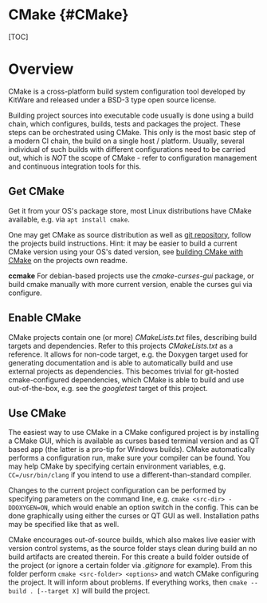# CMake {#CMake}

[TOC]

# Overview 

CMake is a cross-platform build system configuration tool developed by KitWare and released under a BSD-3 type open
source license. 

Building project sources into executable code usually is done using a build chain, which configures, builds, tests and
packages the project. These steps can be orchestrated using CMake. This only is the most basic step of a modern CI
chain, the build on a single host / platform. Usually, several individual of such builds with different configurations
need to be carried out, which is *NOT* the scope of CMake - refer to configuration management and continuous integration
tools for this.

## Get CMake

Get it from your OS's package store, most Linux distributions have CMake available, e.g. via `apt install cmake`.

One may get CMake as source distribution as well as [git repository](https://github.com/Kitware/CMake), follow the
projects build instructions. Hint: it may be easier to build a current CMake version using your OS's dated version, see
[building CMake with CMake](https://github.com/Kitware/CMake#building-cmake-with-cmake) on the projects own readme.

**ccmake** For debian-based projects use the *cmake-curses-gui* package, or build cmake manually with more current
version, enable the curses gui via configure.

## Enable CMake

CMake projects contain one (or more) *CMakeLists.txt* files, describing build targets and dependencies. Refer to
this projects *CMakeLists.txt* as a reference. It allows for non-code target, e.g. the Doxygen target used for
generating documentation and is able to automatically build and use external projects as dependencies. This becomes
trivial for git-hosted cmake-configured dependencies, which CMake is able to build and use out-of-the-box, e.g.
see the *googletest* target of this project.

## Use CMake

The easiest way to use CMake in a CMake configured project is by installing a CMake GUI, which is available as
curses based terminal version and as QT based app (the latter is a pro-tip for Windows builds). CMake automatically
performs a configuration run, make sure your compiler can be found. You may help CMake by specifying certain environment
variables, e.g. `CC=/usr/bin/clang` if you intend to use a different-than-standard compiler.

Changes to the current project configuration can be performed by specifying parameters on the command line, e.g. `cmake
<src-dir> -DDOXYGEN=ON`, which would enable an option switch in the config. This can be done graphically using either
the curses or QT GUI as well. Installation paths may be specified like that as well.

CMake encourages out-of-source builds, which also makes live easier with version control systems, as the source folder
stays clean during build an no build artifacts are created therein. For this create a build folder outside of the
project (or ignore a certain folder via *.gitignore* for example). From this folder perform `cmake <src-folder>
<options>` and watch CMake configuring the project. It will inform about problems. If everything works, then `cmake
--build . [--target X]` will build the project. 

